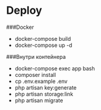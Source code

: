 # Deploy
###Docker
- docker-compose build
- docker-compose up -d

###Внутри контейнера
- docker-compose exec app bash
- composer install
- cp .env.example .env
- php artisan key:generate
- php artisan storage:link
- php artisan migrate

